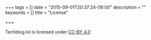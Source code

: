 +++
tags = []
date = "2015-09-01T20:37:24-06:00"
description = ""
keywords = []
title = "License"

+++

Techblog.lol is licensed under [CC-BY 4.0](http://creativecommons.org/licenses/by/4.0/)
